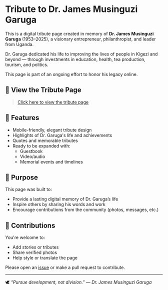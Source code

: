 
# Tribute to Dr. James Musinguzi Garuga

This is a digital tribute page created in memory of **Dr. James Musinguzi Garuga** (1953–2025), a visionary entrepreneur, philanthropist, and leader from Uganda.

Dr. Garuga dedicated his life to improving the lives of people in Kigezi and beyond — through investments in education, health, tea production, tourism, and politics.

This page is part of an ongoing effort to honor his legacy online.

## 🔗 View the Tribute Page

> [Click here to view the tribute page](https://goddy36-a.github.io/tribute-garuga)

## 📸 Features

- Mobile-friendly, elegant tribute design
- Highlights of Dr. Garuga's life and achievements
- Quotes and memorable tributes
- Ready to be expanded with:
  - Guestbook
  - Video/audio
  - Memorial events and timelines

## 🎯 Purpose

This page was built to:
- Provide a lasting digital memory of Dr. Garuga’s life
- Inspire others by sharing his words and work
- Encourage contributions from the community (photos, messages, etc.)

## 🙌 Contributions

You're welcome to:
- Add stories or tributes
- Share verified photos
- Help style or translate the page

Please open an [issue](https://github.com/Goddy36-A/tribute-garuga/issues) or make a pull request to contribute.

---

🕊️ _“Pursue development, not division.” — Dr. James Musinguzi Garuga_
